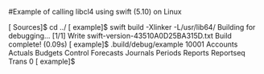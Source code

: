 #Example of calling libcl4 using swift (5.10) on Linux

[ Sources]$ cd ../
[ example]$ swift build -Xlinker -L/usr/lib64/
Building for debugging...
[1/1] Write swift-version-43510A0D25BA315D.txt
Build complete! (0.09s)
[ example]$ .build/debug/example
10001
Accounts
Actuals
Budgets
Control
Forecasts
Journals
Periods
Reports
Reportseq
Trans
0
[ example]$
